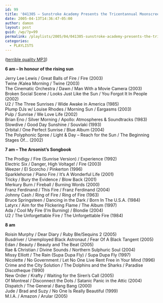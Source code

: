 ```yaml
---
id: 99
title: '041305 – Sunstroke Academy Presents the Tricentannual Moonscreen Rub-off +sunrisingfire'
date: 2005-04-13T14:36:47-05:00
author: damon
layout: post
guid: /wp/?p=99
permalink: /playlists/2005/04/041305-sunstroke-academy-presents-the-tricentannual-moonscreen-rub-off-sunrisingfire/
categories:
  - PLAYLISTS
---
```

([terrible quality MP3](https://storage.googleapis.com/radioslipstream/radio/slipstream041305.mp3))

**6 am – In honour of the rising sun** 

Jerry Lee Lewis / Great Balls of Fire / Fire (2003)  
Twine /Kalea Morning / Twine (2003)  
The Cinematic Orchestra / Dawn / Man With a Movie Camera (2003)  
Broken Social Scene / Looks Just Like the Sun / You Forgot It In People (2002)  
U2 / The Three Sunrises / Wide Awake in America (1985)  
Plump DJs w/ Louise Rhodes / Morning Sun / Eargasms (2003)  
Pulp / Sunrise / We Love Life (2002)  
Brian Eno / Silver Morning / Apollo: Atmospheres & Soundtracks (1983)  
Slowdive / Good Day Sunshine / Souvlaki (1993)  
Orbital / One Perfect Sunrise / Blue Album (2004)  
The Polyphonic Spree / Light & Day – Reach for the Sun / The Beginning Stages Of… (2002)

**7 am – The Arsonist’s Songbook** 

The Prodigy / Fire (Sunrise Version) / Experience (1992)  
Electric Six / Danger, High Voltage! / Fire (2003)  
Weezer / El Scorcho / Pinkerton (1996)  
Sparklehorse / Piano Fire / It’s A Wonderful Life (2001)  
Tricky / Bury the Evidence / Blow Back (2001)  
Merkury Burn / Fireball / Burning Words (2000)  
Franz Ferdinand / This Fire / Franz Ferdinand (2004)  
Johnny Cash / Ring of Fire / Ring of Fire (1963)  
Bruce Springsteen / Dancing in the Dark / Born In The U.S.A. (1984)  
Latyrx / Aim for the Flickering Flame / The Album (1997)  
Ada / Cool My Fire (I’m Burning) / Blondie (2004)  
U2 / The Unforgettable Fire / The Unforgettable Fire (1984)

**8 am** 

Roisin Murphy / Dear Diary / Ruby Ble/Sequins 2 (2005)  
Busdriver / Unemployed Black Astronaut / Fear Of A Black Tangent (2005)  
Edan / Beauty / Beauty and The Beat (2005)  
Rae & Christian / Divine Sounds / Northern Sulphuric Soul (2004)  
Missy Elliott / The Rain (Supa Dupa Fly) / Supa Dupa Fly (1997)  
Nicolette / No Government / Let No One Live Rent Free in Your Mind (1996)  
Crime and the City Solution / The Dolphins and the Sharks / Paradise Discotheque (1990)  
New Order / Krafty / Waiting for the Siren’s Call (2005)  
Of Montreal / Disconnect the Dots / Satanic Panic in the Attic (2004)  
Dispatch / The General / Bang Bang (2000)  
Jude / Brad and Suzy / No One Is Really Beautiful (1999)  
M.I.A. / Amazon / Arular (2005)